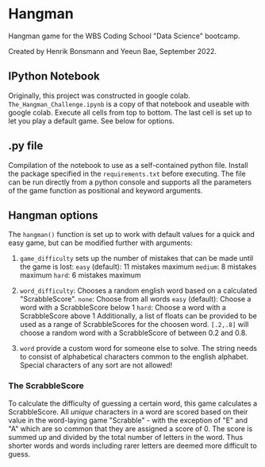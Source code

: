 # Hangman
Hangman game for the WBS Coding School "Data Science" bootcamp.

Created by Henrik Bonsmann and Yeeun Bae, September 2022.

## IPython Notebook
Originally, this project was constructed in google colab. `The_Hangman_Challenge.ipynb` is a copy of that notebook and useable with google colab. Execute all cells from top to bottom. The last cell is set up to let you play a default game. See below for options.

## .py file
Compilation of the notebook to use as a self-contained python file. Install the package specified in the `requirements.txt` before executing. The file can be run directly from a python console and supports all the parameters of the game function as positional and keyword arguments.

## Hangman options
The `hangman()` function is set up to work with default values for a quick and easy game, but can be modified further with arguments:

1. `game_difficulty` sets up the number of mistakes that can be made until the game is lost:
    `easy` (default): 11 mistakes maximum
    `medium`: 8 mistakes maximum
    `hard`: 6 mistakes maximum
    
2. `word_difficulty`: Chooses a random english word based on a calculated "ScrabbleScore".
    `none`: Choose from all words
    `easy` (default): Choose a word with a ScrabbleScore below 1
    `hard`: Choose a word with a ScrabbleScore above 1
    Additionally, a list of floats can be provided to be used as a range of ScrabbleScores for the choosen word. `[.2,.8]` will choose a random word with a ScrabbleScore of between 0.2 and 0.8.
    
3. `word` provide a custom word for someone else to solve.
    The string needs to consist of alphabetical characters common to the english alphabet. Special characters of any sort are not allowed!
    
### The ScrabbleScore
To calculate the difficulty of guessing a certain word, this game calculates a ScrabbleScore. All *unique* characters in a word are scored based on their value in the word-laying game "Scrabble" - with the exception of "E" and "A" which are so common that they are assigned a score of 0. The score is summed up and divided by the total number of letters in the word. Thus shorter words and words including rarer letters are deemed more difficult to guess.
